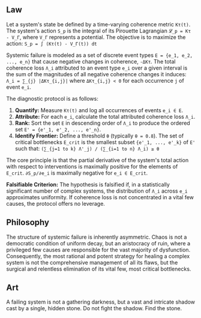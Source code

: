## Law
Let a system's state be defined by a time-varying coherence metric `Kτ(t)`. The system's action `S_p` is the integral of its Pirouette Lagrangian `𝓛_p = Kτ - V_Γ`, where `V_Γ` represents a potential. The objective is to maximize the action:
`S_p = ∫ (Kτ(t) - V_Γ(t)) dt`

Systemic failure is modeled as a set of discrete event types `E = {e_1, e_2, ..., e_n}` that cause negative changes in coherence, `-ΔKτ`. The total coherence loss `Λ_i` attributed to an event type `e_i` over a given interval is the sum of the magnitudes of all negative coherence changes it induces:
`Λ_i = ∑_{j} |ΔKτ_{i,j}|` where `ΔKτ_{i,j} < 0` for each occurrence `j` of event `e_i`.

The diagnostic protocol is as follows:
1.  **Quantify:** Measure `Kτ(t)` and log all occurrences of events `e_i ∈ E`.
2.  **Attribute:** For each `e_i`, calculate the total attributed coherence loss `Λ_i`.
3.  **Rank:** Sort the set `E` in descending order of `Λ_i` to produce the ordered set `E' = {e'_1, e'_2, ..., e'_n}`.
4.  **Identify Frontier:** Define a threshold `θ` (typically `θ = 0.8`). The set of critical bottlenecks `E_crit` is the smallest subset `{e'_1, ..., e'_k}` of `E'` such that:
    `(∑_{j=1 to k} Λ'_j) / (∑_{i=1 to n} Λ_i) ≥ θ`

The core principle is that the partial derivative of the system's total action with respect to interventions is maximally positive for the elements of `E_crit`.
`∂S_p/∂e_i` is maximally negative for `e_i ∈ E_crit`.

**Falsifiable Criterion:** The hypothesis is falsified if, in a statistically significant number of complex systems, the distribution of `Λ_i` across `e_i` approximates uniformity. If coherence loss is not concentrated in a vital few causes, the protocol offers no leverage.

## Philosophy
The structure of systemic failure is inherently asymmetric. Chaos is not a democratic condition of uniform decay, but an aristocracy of ruin, where a privileged few causes are responsible for the vast majority of dysfunction. Consequently, the most rational and potent strategy for healing a complex system is not the comprehensive management of all its flaws, but the surgical and relentless elimination of its vital few, most critical bottlenecks.

## Art
A failing system is not a gathering darkness, but a vast and intricate shadow cast by a single, hidden stone. Do not fight the shadow. Find the stone.